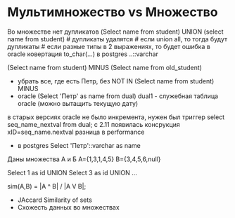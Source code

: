 <h1>Мультимножество vs Множество</h1>
Во множестве нет дупликатов
(Select name from student) 
UNION 
(select name from student)
# дупликаты удалятся
# если union all, то тогда будут дупликаты
# если разные типы в 2 выражениях, то будет ошибка
в oracle ковертация to_char(...)
в postgres ..::varchar

(Select name from student) 
MINUS 
(Select name from old_student)

- убрать все, где есть Петр, без NOT IN
(Select name from student)
MINUS 
- oracle
(Select 'Петр' as name from dual)
dual1 - служебная таблица oracle (можно вытащить текущую дату)

в старых версиях oracle не было инкремента, нужен был триггер
select seq_name_nextval from dual;
c 2.11 появилась консрукция xID=seq_name.nextval
разница в performance

- в postgres
Select 'Петр'::varchar as name 

Даны множества А и Б A={1,3,1,4,5} B={3,4,5,6,null}

Select 1 as id 
UNION
Select 3 as id
UNION
...

sim(A,B) = |A ^ B| / |A V B|;
- JAccard Similarity of sets
- Схожесть данных во множествах 
